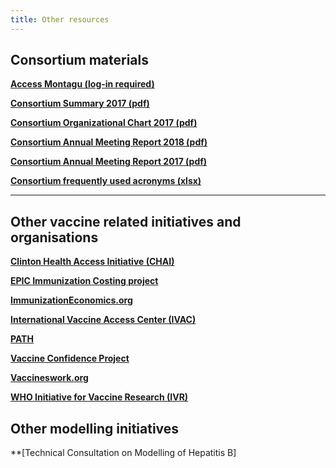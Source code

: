 ```yaml
---   
title: Other resources   
---   
```

## Consortium materials

**[Access Montagu (log-in required)](https://montagu.vaccineimpact.org/)**   

**[Consortium Summary 2017 (pdf)](/resources/VIMC_consortium_summary_2017.pdf)**

**[Consortium Organizational Chart 2017 (pdf)](/resources/VIMC_orgchart_2017.pdf)**

**[Consortium Annual Meeting Report 2018 (pdf)](/resources/VIMC_AM_2018_summary_report_final.pdf)**

**[Consortium Annual Meeting Report 2017 (pdf)](/resources/VIMC_consortium_annual_meeting_report_2017.pdf)**    

**[Consortium frequently used acronyms (xlsx)](/resources/VIMC_acronyms_July_2017.xlsx)**      

---        

## Other vaccine related initiatives and organisations

**[Clinton Health Access Initiative (CHAI)](http://www.clintonhealthaccess.org/program/vaccines/)**      

**[EPIC Immunization Costing project](https://www.hsph.harvard.edu/epic/)**    

**[ImmunizationEconomics.org](http://immunizationeconomics.org/)**   

**[International Vaccine Access Center (IVAC)](http://www.jhsph.edu/research/centers-and-institutes/ivac/)**  

**[PATH](http://www.path.org/)**      

**[Vaccine Confidence Project](http://www.vaccineconfidence.org/)**      

**[Vaccineswork.org](http://www.vaccineswork.org/)**       

**[WHO Initiative for Vaccine Research (IVR)](http://www.who.int/immunization/en/)**      


## Other modelling initiatives

**[Technical Consultation on Modelling of Hepatitis B]





